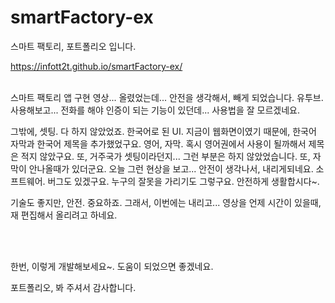 # smartFactory-ex

스마트 팩토리, 포트폴리오 입니다.

 https://infott2t.github.io/smartFactory-ex/
 
 <br/> 
스마트 팩토리 앱 구현 영상... 올렸었는데... 안전을 생각해서, 빼게 되었습니다.
유투브. 사용해보고... 전화를 해야 인증이 되는 기능이 있던데... 사용법을 잘 모르겠네요.

그밖에, 셋팅. 다 하지 않았었죠. 한국어로 된 UI. 지금이 웹화면이였기 때문에, 한국어 자막과 한국어 제목을 추가했었구요. 영어, 자막. 혹시 영어권에서 사용이 될까해서 제목은 적지 않았구요. 또, 거주국가 셋팅이라던지... 그런 부분은 하지 않았었습니다. 또, 자막이 안나올때가 있더군요. 오늘 그런 현상을 보고... 안전이 생각나서, 내리게되네요. 소프트웨어. 버그도 있겠구요. 누구의 잘못을 가리기도 그렇구요. 안전하게 생활합시다~.

기술도 좋지만, 안전. 중요하죠. 그래서, 이번에는 내리고... 영상을 언제 시간이 있을때, 재 편집해서 올리려고 하네요.

<br/><br/>

한번, 이렇게 개발해보세요~.  도움이 되었으면 좋겠네요.
<br/> 

포트폴리오, 봐 주셔서 감사합니다.
